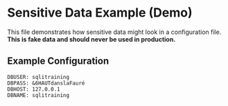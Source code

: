 # Sensitive Data Example (Demo)

This file demonstrates how sensitive data might look in a configuration file. **This is fake data and should never be used in production.**

## Example Configuration

```plaintext
DBUSER: sqlitraining
DBPASS: &6HAUTdanslaFauré
DBHOST: 127.0.0.1
DBNAME: sqlitraining